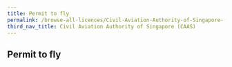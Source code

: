 ```yaml
---
title: Permit to fly
permalink: /browse-all-licences/Civil-Aviation-Authority-of-Singapore-(CAAS)/
third_nav_title: Civil Aviation Authority of Singapore (CAAS)
---
```

## Permit to fly
